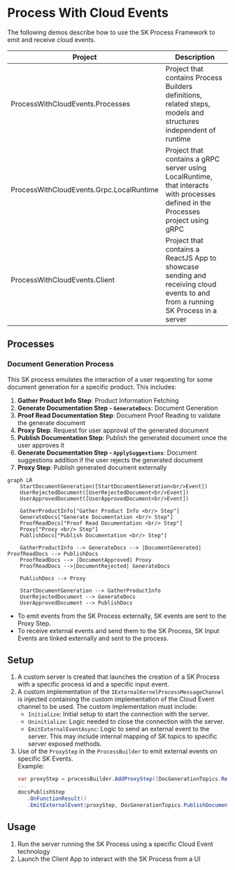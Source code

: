 # Process With Cloud Events

The following demos describe how to use the SK Process Framework to emit and receive cloud events.

| Project | Description |
| --- | --- |
| ProcessWithCloudEvents.Processes | Project that contains Process Builders definitions, related steps, models and structures independent of runtime |
| ProcessWithCloudEvents.Grpc.LocalRuntime | Project that contains a gRPC server using LocalRuntime, that interacts with processes defined in the Processes project using gRPC |
| ProcessWithCloudEvents.Client | Project that contains a ReactJS App to showcase sending and receiving cloud events to and from a running SK Process in a server |

## Processes

### Document Generation Process

This SK process emulates the interaction of a user requesting for some document generation for a specific product. This includes:

1. **Gather Product Info Step**: Product Information Fetching
2. **Generate Documentation Step - `GenerateDocs`**: Document Generation
3. **Proof Read Documentation Step**: Document Proof Reading to validate the generate document
4. **Proxy Step**: Request for user approval of the generated document
5. **Publish Documentation Step**: Publish the generated document once the user approves it
6. **Generate Documentation Step - `ApplySuggestions`**: Document suggestions addition if the user rejects the generated document
7. **Proxy Step**: Publish generated document externally

``` mermaid
graph LR
    StartDocumentGeneration([StartDocumentGeneration<br/>Event])
    UserRejectedDocument([UserRejectedDocument<br/>Event])
    UserApprovedDocument([UserApprovedDocument<br/>Event])

    GatherProductInfo["Gather Product Info <br/> Step"]
    GenerateDocs["Generate Documentation <br/> Step"]
    ProofReadDocs["Proof Read Documentation <br/> Step"]
    Proxy["Proxy <br/> Step"]
    PublishDocs["Publish Documentation <br/> Step"]
    
    GatherProductInfo --> GenerateDocs --> |DocumentGenerated| ProofReadDocs --> PublishDocs
    ProofReadDocs --> |DocumentApproved| Proxy
    ProofReadDocs -->|DocumentRejected| GenerateDocs

    PublishDocs --> Proxy

    StartDocumentGeneration --> GatherProductInfo
    UserRejectedDocument --> GenerateDocs
    UserApprovedDocument --> PublishDocs
```

- To emit events from the SK Process externally, SK events are sent to the Proxy Step.
- To receive external events and send them to the SK Process, SK Input Events are linked externally and sent to the process.

## Setup

1. A custom server is created that launches the creation of a SK Process with a specific process id and a specific input event.
2. A custom implementation of the `IExternalKernelProcessMessageChannel` is injected containing the custom implementation of the Cloud Event channel to be used. The custom implementation must include:
    - `Initialize`: Initial setup to start the connection with the server.
    - `Uninitialize`: Logic needed to close the connection with the server.
    - `EmitExternalEventAsync`: Logic to send an external event to the server. This may include internal mapping of SK topics to specific server exposed methods.
3. Use of the `ProxyStep` in the `ProcessBuilder` to emit external events on specific SK Events. <br/>Example:
   ``` csharp
   var proxyStep = processBuilder.AddProxyStep([DocGenerationTopics.RequestUserReview, DocGenerationTopics.PublishDocumentation]);
   ...
   docsPublishStep
      .OnFunctionResult()
      .EmitExternalEvent(proxyStep, DocGenerationTopics.PublishDocumentation);
   ```

## Usage

1. Run the server running the SK Process using a specific Cloud Event technology
2. Launch the Client App to interact with the SK Process from a UI